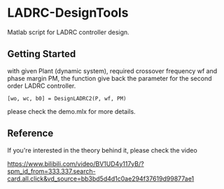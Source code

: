 # LADRC-DesignTools
Matlab script for LADRC controller design.
 
## Getting Started

with given Plant (dynamic system), required crossover frequency wf and phase margin PM, the function give back the parameter for the second order LADRC controller. 

```
[wo, wc, b0] = DesignLADRC2(P, wf, PM)
```

please check the demo.mlx for more details.

## Reference

If you're interested in the theory behind it, please check the video

https://www.bilibili.com/video/BV1UD4y117yB/?spm_id_from=333.337.search-card.all.click&vd_source=bb3bd5d4d1c0ae294f37619d99877ae1